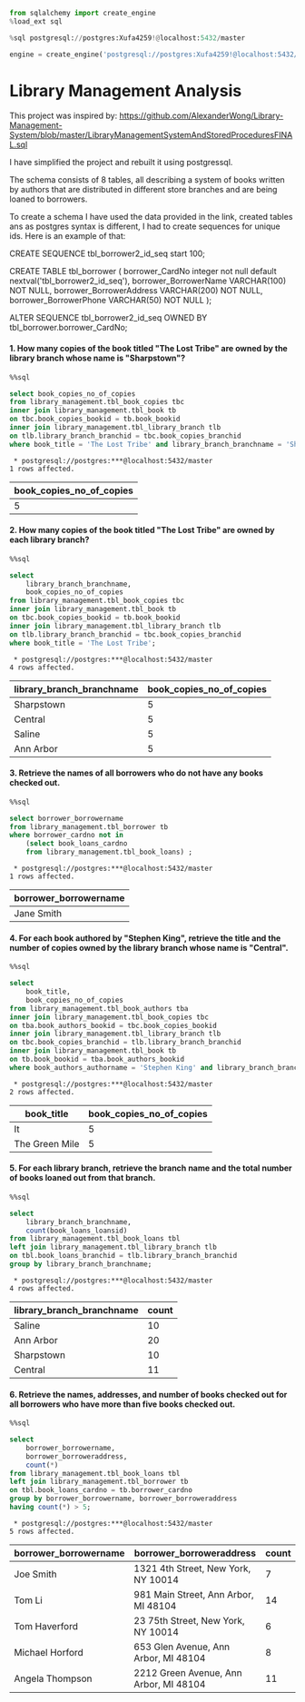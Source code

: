 ```python
from sqlalchemy import create_engine
%load_ext sql
```


```python
%sql postgresql://postgres:Xufa4259!@localhost:5432/master
```


```python
engine = create_engine('postgresql://postgres:Xufa4259!@localhost:5432/master')
```

# Library Management Analysis

This project was inspired by: https://github.com/AlexanderWong/Library-Management-System/blob/master/LibraryManagementSystemAndStoredProceduresFINAL.sql

I have simplified the project and rebuilt it using postgressql.

The schema consists of 8 tables, all describing a system of books written by authors that are distributed in different store branches and are being loaned to borrowers.

To create a schema I have used the data provided in the link, created tables ans as postgres syntax is different, I had to create sequences for unique ids. Here is an example of that:

CREATE SEQUENCE tbl_borrower2_id_seq start 100;
	
CREATE TABLE tbl_borrower (
		borrower_CardNo integer not null default nextval('tbl_borrower2_id_seq'),
		borrower_BorrowerName VARCHAR(100) NOT NULL,
		borrower_BorrowerAddress VARCHAR(200) NOT NULL,
		borrower_BorrowerPhone VARCHAR(50) NOT NULL
	);	
	
ALTER SEQUENCE tbl_borrower2_id_seq
OWNED BY tbl_borrower.borrower_CardNo;

#### 1. How many copies of the book titled "The Lost Tribe" are owned by the library branch whose name is "Sharpstown"?


```sql
%%sql

select book_copies_no_of_copies
from library_management.tbl_book_copies tbc
inner join library_management.tbl_book tb 
on tbc.book_copies_bookid = tb.book_bookid
inner join library_management.tbl_library_branch tlb 
on tlb.library_branch_branchid = tbc.book_copies_branchid
where book_title = 'The Lost Tribe' and library_branch_branchname = 'Sharpstown';
```

     * postgresql://postgres:***@localhost:5432/master
    1 rows affected.
    




<table>
    <thead>
        <tr>
            <th>book_copies_no_of_copies</th>
        </tr>
    </thead>
    <tbody>
        <tr>
            <td>5</td>
        </tr>
    </tbody>
</table>



#### 2. How many copies of the book titled "The Lost Tribe" are owned by each library branch?


```sql
%%sql

select
	library_branch_branchname,
	book_copies_no_of_copies
from library_management.tbl_book_copies tbc
inner join library_management.tbl_book tb 
on tbc.book_copies_bookid = tb.book_bookid
inner join library_management.tbl_library_branch tlb 
on tlb.library_branch_branchid = tbc.book_copies_branchid
where book_title = 'The Lost Tribe';
```

     * postgresql://postgres:***@localhost:5432/master
    4 rows affected.
    




<table>
    <thead>
        <tr>
            <th>library_branch_branchname</th>
            <th>book_copies_no_of_copies</th>
        </tr>
    </thead>
    <tbody>
        <tr>
            <td>Sharpstown</td>
            <td>5</td>
        </tr>
        <tr>
            <td>Central</td>
            <td>5</td>
        </tr>
        <tr>
            <td>Saline</td>
            <td>5</td>
        </tr>
        <tr>
            <td>Ann Arbor</td>
            <td>5</td>
        </tr>
    </tbody>
</table>



#### 3. Retrieve the names of all borrowers who do not have any books checked out.


```sql
%%sql

select borrower_borrowername 
from library_management.tbl_borrower tb
where borrower_cardno not in
	(select book_loans_cardno
	from library_management.tbl_book_loans) ;
```

     * postgresql://postgres:***@localhost:5432/master
    1 rows affected.
    




<table>
    <thead>
        <tr>
            <th>borrower_borrowername</th>
        </tr>
    </thead>
    <tbody>
        <tr>
            <td>Jane Smith</td>
        </tr>
    </tbody>
</table>



#### 4. For each book authored by "Stephen King", retrieve the title and the number of copies owned by the library branch whose name is "Central".


```sql
%%sql

select
	book_title,
	book_copies_no_of_copies
from library_management.tbl_book_authors tba
inner join library_management.tbl_book_copies tbc 
on tba.book_authors_bookid = tbc.book_copies_bookid
inner join library_management.tbl_library_branch tlb 
on tbc.book_copies_branchid = tlb.library_branch_branchid 
inner join library_management.tbl_book tb
on tb.book_bookid = tba.book_authors_bookid 
where book_authors_authorname = 'Stephen King' and library_branch_branchname = 'Central';
```

     * postgresql://postgres:***@localhost:5432/master
    2 rows affected.
    




<table>
    <thead>
        <tr>
            <th>book_title</th>
            <th>book_copies_no_of_copies</th>
        </tr>
    </thead>
    <tbody>
        <tr>
            <td>It</td>
            <td>5</td>
        </tr>
        <tr>
            <td>The Green Mile</td>
            <td>5</td>
        </tr>
    </tbody>
</table>



#### 5. For each library branch, retrieve the branch name and the total number of books loaned out from that branch.


```sql
%%sql

select
	library_branch_branchname,
	count(book_loans_loansid)
from library_management.tbl_book_loans tbl
left join library_management.tbl_library_branch tlb
on tbl.book_loans_branchid = tlb.library_branch_branchid
group by library_branch_branchname;
```

     * postgresql://postgres:***@localhost:5432/master
    4 rows affected.
    




<table>
    <thead>
        <tr>
            <th>library_branch_branchname</th>
            <th>count</th>
        </tr>
    </thead>
    <tbody>
        <tr>
            <td>Saline</td>
            <td>10</td>
        </tr>
        <tr>
            <td>Ann Arbor</td>
            <td>20</td>
        </tr>
        <tr>
            <td>Sharpstown</td>
            <td>10</td>
        </tr>
        <tr>
            <td>Central</td>
            <td>11</td>
        </tr>
    </tbody>
</table>



#### 6. Retrieve the names, addresses, and number of books checked out for all borrowers who have more than five books checked out.


```sql
%%sql

select
	borrower_borrowername,
	borrower_borroweraddress,
	count(*)
from library_management.tbl_book_loans tbl
left join library_management.tbl_borrower tb
on tbl.book_loans_cardno = tb.borrower_cardno
group by borrower_borrowername, borrower_borroweraddress
having count(*) > 5;
```

     * postgresql://postgres:***@localhost:5432/master
    5 rows affected.
    




<table>
    <thead>
        <tr>
            <th>borrower_borrowername</th>
            <th>borrower_borroweraddress</th>
            <th>count</th>
        </tr>
    </thead>
    <tbody>
        <tr>
            <td>Joe Smith</td>
            <td>1321 4th Street, New York, NY 10014</td>
            <td>7</td>
        </tr>
        <tr>
            <td>Tom Li</td>
            <td>981 Main Street, Ann Arbor, MI 48104</td>
            <td>14</td>
        </tr>
        <tr>
            <td>Tom Haverford</td>
            <td>23 75th Street, New York, NY 10014</td>
            <td>6</td>
        </tr>
        <tr>
            <td>Michael Horford</td>
            <td>653 Glen Avenue, Ann Arbor, MI 48104</td>
            <td>8</td>
        </tr>
        <tr>
            <td>Angela Thompson</td>
            <td>2212 Green Avenue, Ann Arbor, MI 48104</td>
            <td>11</td>
        </tr>
    </tbody>
</table>


